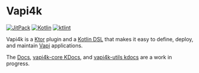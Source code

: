 # Vapi4k

[![JitPack](https://jitpack.io/v/mattbobambrose/vapi4k.svg)](https://jitpack.io/#mattbobambrose/vapi4k)
[![Kotlin](https://img.shields.io/badge/%20language-Kotlin-red.svg)](https://kotlinlang.org/)
[![ktlint](https://img.shields.io/badge/ktlint%20code--style-%E2%9D%A4-FF4081)](https://pinterest.github.io/ktlint/)

Vapi4k is a [Ktor](https://ktor.io) plugin and a [Kotlin DSL](https://kotlinlang.org/docs/type-safe-builders.html)
that makes it easy to define, deploy, and maintain [Vapi](https://vapi.ai) applications.

The
[Docs](https://mattbobambrose.github.io/vapi4k/overview.html),
[vapi4k-core KDocs](https://mattbobambrose.github.io/vapi4k/core/index.html), and
[vapi4k-utils kdocs](https://mattbobambrose.github.io/vapi4k/utils/index.html)
are a work in progress.

